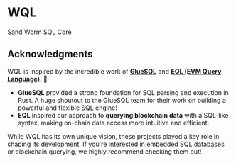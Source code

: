 # WQL

Sand Worm SQL Core


## Acknowledgments  

WQL is inspired by the incredible work of **[GlueSQL](https://github.com/gluesql/gluesql)** and **[EQL (EVM Query Language)](https://github.com/the-graph/eql)**. 🚀  

- **GlueSQL** provided a strong foundation for SQL parsing and execution in Rust. A huge shoutout to the GlueSQL team for their work on building a powerful and flexible SQL engine!  
- **EQL** inspired our approach to **querying blockchain data** with a SQL-like syntax, making on-chain data access more intuitive and efficient.  

While WQL has its own unique vision, these projects played a key role in shaping its development. If you're interested in embedded SQL databases or blockchain querying, we highly recommend checking them out!  

